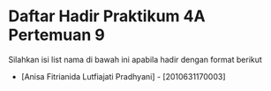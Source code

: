 # Daftar Hadir Praktikum 4A Pertemuan 9
Silahkan isi list nama di bawah ini apabila hadir dengan format berikut

- [Anisa Fitrianida Lutfiajati Pradhyani] - [2010631170003]

